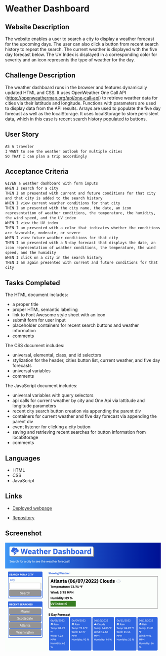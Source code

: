 # Weather Dashboard

## Website Description
The website enables a user to search a city to display a weather forecast for the upcoming days. The user can also click a button from recent search history to repeat the search. The current weather is displayed with the five day forecast below. The UV Index is displayed in a corresponding color for severity and an icon represents the type of weather for the day. 

## Challenge Description
The weather dashboard runs in the browser and features dynamically updated HTML and CSS. It uses OpenWeather One Call API (https://openweathermap.org/api/one-call-api) to retrieve weather data for cities via their lattitude and longitude. Functions with parameters are used to display data from the API results. Arrays are used to populate the five day forecast as well as the localStorage. It uses localStorage to store persistent data, which in this case is recent search history populated to buttons. 


## User Story

```
AS A traveler
I WANT to see the weather outlook for multiple cities
SO THAT I can plan a trip accordingly
```

## Acceptance Criteria

```
GIVEN a weather dashboard with form inputs
WHEN I search for a city
THEN I am presented with current and future conditions for that city and that city is added to the search history
WHEN I view current weather conditions for that city
THEN I am presented with the city name, the date, an icon representation of weather conditions, the temperature, the humidity, the wind speed, and the UV index
WHEN I view the UV index
THEN I am presented with a color that indicates whether the conditions are favorable, moderate, or severe
WHEN I view future weather conditions for that city
THEN I am presented with a 5-day forecast that displays the date, an icon representation of weather conditions, the temperature, the wind speed, and the humidity
WHEN I click on a city in the search history
THEN I am again presented with current and future conditions for that city
```

## Tasks Completed
The HTML document includes:
* a proper title 
* proper HTML semantic labelling
* link to Font Awesome style sheet with an icon
* submit form for user input
* placeholder containers for recent search buttons and weather information
* comments

The CSS document includes:
* universal, elemental, class, and id selectors
* stylization for the header, cities button list, current weather, and five day forecasts
* universal variables
* comments

The JavaScript document includes:
* universal variables with query selectors
* api calls for current weather by city and One Api via lattitude and longitude parameters
* recent city search button creation via appending the parent div
* containers for current weather and five day forecast via appending the parent div
* event listener for clicking a city button
* saving and retrieving recent searches for button information from localStorage
* comments

## Languages
- HTML
- CSS
- JavaScript

## Links
* [Deployed webpage](https://villette0.github.io/M6C-Weather_Dashboard/)

* [Repository](https://github.com/villette0/M6C-Weather_Dashboard)

## Screenshot
![image](./assets/images/readme-screenshot.png)
